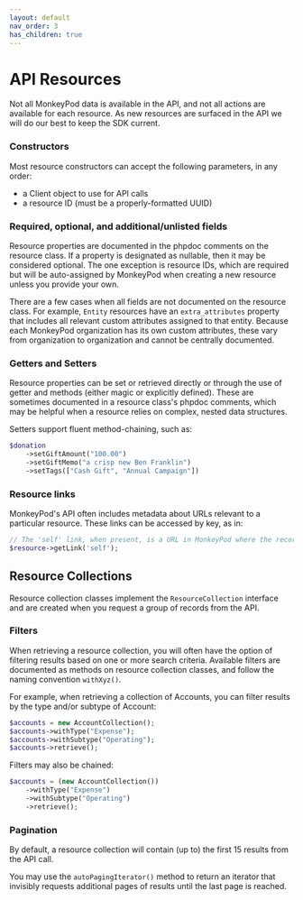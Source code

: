 ```yaml
---
layout: default
nav_order: 3
has_children: true
---
```


# API Resources
Not all MonkeyPod data is available in the API, and not all actions are 
available for each resource. As new resources are surfaced in the API
we will do our best to keep the SDK current.

### Constructors
Most resource constructors can accept the following parameters, in any order:
* a Client object to use for API calls
* a resource ID (must be a properly-formatted UUID)

### Required, optional, and additional/unlisted fields
Resource properties are documented in the phpdoc comments on the resource 
class. If a property is designated as nullable, then it may be considered 
optional. The one exception is resource IDs, which are required but will 
be auto-assigned by MonkeyPod when creating a new resource unless you provide
your own.

There are a few cases when all fields are not documented on the resource
class. For example, ```Entity``` resources have an ```extra_attributes``` property
that includes all relevant custom attributes assigned to that entity. Because
each MonkeyPod organization has its own custom attributes, these vary from
organization to organization and cannot be centrally documented.

### Getters and Setters
Resource properties can be set or retrieved directly or through the use
of getter and methods (either magic or explicitly defined). These are 
sometimes documented in a resource class's phpdoc comments, which may 
be helpful when a resource relies on complex, nested data structures.

Setters support fluent method-chaining, such as:

```php 
$donation
    ->setGiftAmount("100.00")
    ->setGiftMemo("a crisp new Ben Franklin")
    ->setTags(["Cash Gift", "Annual Campaign"])
```

### Resource links
MonkeyPod's API often includes metadata about URLs relevant to a particular
resource. These links can be accessed by key, as in:

```php 
// The 'self' link, when present, is a URL in MonkeyPod where the record can be viewed
$resource->getLink('self');
```

## Resource Collections
Resource collection classes implement the ```ResourceCollection``` interface and
are created when you request a group of records from the API.

### Filters
When retrieving a resource collection, you will often have the option of
filtering results based on one or more search criteria. Available filters
are documented as methods on resource collection classes, and follow the naming
convention ```withXyz()```.

For example, when retrieving a collection of Accounts, you can filter results
by the type and/or subtype of Account:

```php 
$accounts = new AccountCollection();
$accounts->withType("Expense");
$accounts->withSubtype("Operating");
$accounts->retrieve();
```

Filters may also be chained:

```php 
$accounts = (new AccountCollection())
    ->withType("Expense")
    ->withSubtype("Operating")
    ->retrieve();
```

### Pagination
By default, a resource collection will contain (up to) the first 15 results
from the API call. 

You may use the ```autoPagingIterator()``` method to return an iterator that 
invisibly requests additional pages of results until the last page is reached. 

